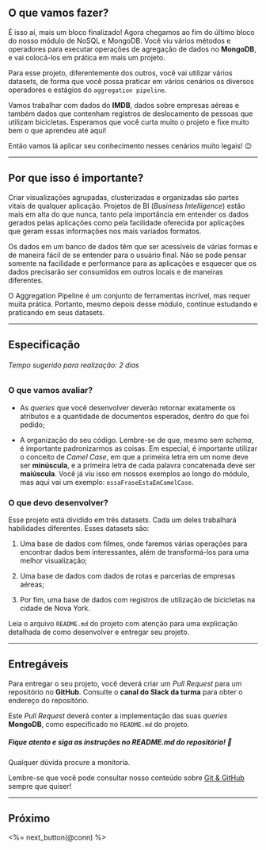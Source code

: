 ## O que vamos fazer?

É isso aí, mais um bloco finalizado! Agora chegamos ao fim do último bloco do nosso módulo de NoSQL e MongoDB. Você viu vários métodos e operadores para executar operações de agregação de dados no **MongoDB**, e vai colocá-los em prática em mais um projeto.

Para esse projeto, diferentemente dos outros, você vai utilizar vários datasets, de forma que você possa praticar em vários cenários os diversos operadores e estágios do `aggregation pipeline`.

Vamos trabalhar com dados do **IMDB**, dados sobre empresas aéreas e também dados que contenham registros de deslocamento de pessoas que utilizam bicicletas. Esperamos que você curta muito o projeto e fixe muito bem o que aprendeu até aqui!

Então vamos lá aplicar seu conhecimento nesses cenários muito legais! 😉

---

## Por que isso é importante?

Criar visualizações agrupadas, clusterizadas e organizadas são partes vitais de qualquer aplicação. Projetos de BI (_Business Intelligence_) estão mais em alta do que nunca, tanto pela importância em entender os dados gerados pelas aplicações como pela facilidade oferecida por aplicações que geram essas informações nos mais variados formatos.

Os dados em um banco de dados têm que ser acessíveis de várias formas e de maneira fácil de se entender para o usuário final. Não se pode pensar somente na facilidade e performance para as aplicações  e esquecer que os dados precisarão ser consumidos em outros locais e de maneiras diferentes.

O Aggregation Pipeline é um conjunto de ferramentas incrível, mas requer muita prática. Portanto, mesmo depois desse módulo, continue estudando e praticando em seus datasets.

---

## Especificação

###### Tempo sugerido para realização: 2 dias

### O que vamos avaliar?

* As *queries* que você desenvolver deverão retornar exatamente os atributos e a quantidade de documentos esperados, dentro do que foi pedido;

* A organização do seu código. Lembre-se de que, mesmo sem *schema*, é importante padronizarmos as coisas. Em especial, é importante utilizar o conceito de _Camel Case_, em que a primeira letra em um nome deve ser **minúscula**, e a primeira letra de cada palavra concatenada deve ser **maiúscula**. Você já viu isso em nossos exemplos ao longo do módulo, mas aqui vai um exemplo: `essaFraseEstaEmCamelCase`.

### O que devo desenvolver?

Esse projeto está dividido em três datasets. Cada um deles trabalhará habilidades diferentes. Esses datasets são:

1. Uma base de dados com filmes, onde faremos várias operações para encontrar dados bem interessantes, além de transformá-los para uma melhor visualização;

2. Uma base de dados com dados de rotas e parcerias de empresas aéreas;

3. Por fim, uma base de dados com registros de utilização de bicicletas na cidade de Nova York.

Leia o arquivo `README.md` do projeto com atenção para uma explicação detalhada de como desenvolver e entregar seu projeto.

---

## Entregáveis

Para entregar o seu projeto, você deverá criar um _Pull Request_ para um repositório no **GitHub**. Consulte o **canal do Slack da turma** para obter o endereço do repositório.

Este _Pull Request_ deverá conter a implementação das suas *queries* **MongoDB**, como especificado no `README.md` do projeto.

##### Fique atento e siga as instruções no README.md do repositório! 🥺

Qualquer dúvida procure a monitoria.

Lembre-se que você pode consultar nosso conteúdo sobre [Git & GitHub](/fundamentals/git) sempre que quiser!

---

## Próximo

<%= next_button(@conn) %>
